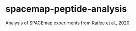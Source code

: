 # spacemap-peptide-analysis
Analysis of SPACEmap experiments from [Rafiee et al., 2020](https://www.biorxiv.org/content/10.1101/2020.07.13.200212v6).
